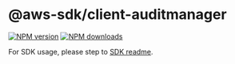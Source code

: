 # @aws-sdk/client-auditmanager

[![NPM version](https://img.shields.io/npm/v/@aws-sdk/client-auditmanager/rc.svg)](https://www.npmjs.com/package/@aws-sdk/client-auditmanager)
[![NPM downloads](https://img.shields.io/npm/dm/@aws-sdk/client-auditmanager.svg)](https://www.npmjs.com/package/@aws-sdk/client-auditmanager)

For SDK usage, please step to [SDK readme](https://github.com/aws/aws-sdk-js-v3).
